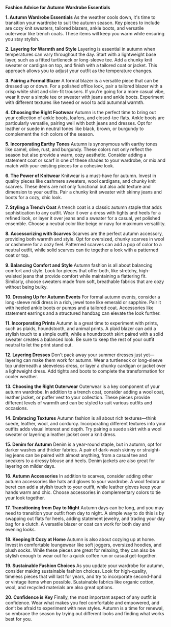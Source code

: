 **Fashion Advice for Autumn Wardrobe Essentials**

**1. Autumn Wardrobe Essentials**
As the weather cools down, it's time to transition your wardrobe to suit the autumn season. Key pieces to include are cozy knit sweaters, tailored blazers, ankle boots, and versatile outerwear like trench coats. These items will keep you warm while ensuring you stay stylish.

**2. Layering for Warmth and Style**
Layering is essential in autumn when temperatures can vary throughout the day. Start with a lightweight base layer, such as a fitted turtleneck or long-sleeve tee. Add a chunky knit sweater or cardigan on top, and finish with a tailored coat or jacket. This approach allows you to adjust your outfit as the temperature changes.

**3. Pairing a Formal Blazer**
A formal blazer is a versatile piece that can be dressed up or down. For a polished office look, pair a tailored blazer with a crisp white shirt and slim-fit trousers. If you're going for a more casual vibe, wear it over a simple tee or sweater with jeans and ankle boots. Experiment with different textures like tweed or wool to add autumnal warmth.

**4. Choosing the Right Footwear**
Autumn is the perfect time to bring out your collection of ankle boots, loafers, and closed-toe flats. Ankle boots are particularly versatile, pairing well with both jeans and dresses. Opt for leather or suede in neutral tones like black, brown, or burgundy to complement the rich colors of the season.

**5. Incorporating Earthy Tones**
Autumn is synonymous with earthy tones like camel, olive, rust, and burgundy. These colors not only reflect the season but also provide a warm, cozy aesthetic. Consider adding a statement coat or scarf in one of these shades to your wardrobe, or mix and match with your existing pieces for a cohesive look.

**6. The Power of Knitwear**
Knitwear is a must-have for autumn. Invest in quality pieces like cashmere sweaters, wool cardigans, and chunky knit scarves. These items are not only functional but also add texture and dimension to your outfits. Pair a chunky knit sweater with skinny jeans and boots for a cozy, chic look.

**7. Styling a Trench Coat**
A trench coat is a classic autumn staple that adds sophistication to any outfit. Wear it over a dress with tights and heels for a refined look, or layer it over jeans and a sweater for a casual, yet polished ensemble. Choose a neutral color like beige or navy for maximum versatility.

**8. Accessorizing with Scarves**
Scarves are the perfect autumn accessory, providing both warmth and style. Opt for oversized, chunky scarves in wool or cashmere for a cozy feel. Patterned scarves can add a pop of color to a neutral outfit, while solid scarves can tie together a look with a patterned coat or top.

**9. Balancing Comfort and Style**
Autumn fashion is all about balancing comfort and style. Look for pieces that offer both, like stretchy, high-waisted jeans that provide comfort while maintaining a flattering fit. Similarly, choose sweaters made from soft, breathable fabrics that are cozy without being bulky.

**10. Dressing Up for Autumn Events**
For formal autumn events, consider a long-sleeve midi dress in a rich, jewel tone like emerald or sapphire. Pair it with heeled ankle boots or pumps and a tailored coat. Accessories like statement earrings and a structured handbag can elevate the look further.

**11. Incorporating Prints**
Autumn is a great time to experiment with prints, such as plaids, houndstooth, and animal prints. A plaid blazer can add a stylish touch to a simple outfit, while a houndstooth skirt paired with a solid sweater creates a balanced look. Be sure to keep the rest of your outfit neutral to let the print stand out.

**12. Layering Dresses**
Don't pack away your summer dresses just yet—layering can make them work for autumn. Wear a turtleneck or long-sleeve top underneath a sleeveless dress, or layer a chunky cardigan or jacket over a lightweight dress. Add tights and boots to complete the transformation for cooler weather.

**13. Choosing the Right Outerwear**
Outerwear is a key component of your autumn wardrobe. In addition to a trench coat, consider adding a wool coat, leather jacket, or puffer vest to your collection. These pieces provide different levels of warmth and can be styled to suit various outfits and occasions.

**14. Embracing Textures**
Autumn fashion is all about rich textures—think suede, leather, wool, and corduroy. Incorporating different textures into your outfits adds visual interest and depth. Try pairing a suede skirt with a wool sweater or layering a leather jacket over a knit dress.

**15. Denim for Autumn**
Denim is a year-round staple, but in autumn, opt for darker washes and thicker fabrics. A pair of dark-wash skinny or straight-leg jeans can be paired with almost anything, from a casual tee and sneakers to a dressy blouse and heels. Denim jackets are also great for layering on milder days.

**16. Autumn Accessories**
In addition to scarves, consider adding other autumn accessories like hats and gloves to your wardrobe. A wool fedora or beret can add a stylish touch to your outfit, while leather gloves keep your hands warm and chic. Choose accessories in complementary colors to tie your look together.

**17. Transitioning from Day to Night**
Autumn days can be long, and you may need to transition your outfit from day to night. A simple way to do this is by swapping out flats for heels, adding statement jewelry, and trading your day bag for a clutch. A versatile blazer or coat can work for both day and evening looks.

**18. Keeping It Cozy at Home**
Autumn is also about cozying up at home. Invest in comfortable loungewear like soft joggers, oversized hoodies, and plush socks. While these pieces are great for relaxing, they can also be stylish enough to wear out for a quick coffee run or casual get-together.

**19. Sustainable Fashion Choices**
As you update your wardrobe for autumn, consider making sustainable fashion choices. Look for high-quality, timeless pieces that will last for years, and try to incorporate second-hand or vintage items when possible. Sustainable fabrics like organic cotton, wool, and recycled materials are also great options.

**20. Confidence is Key**
Finally, the most important aspect of any outfit is confidence. Wear what makes you feel comfortable and empowered, and don’t be afraid to experiment with new styles. Autumn is a time for renewal, so embrace the season by trying out different looks and finding what works best for you.